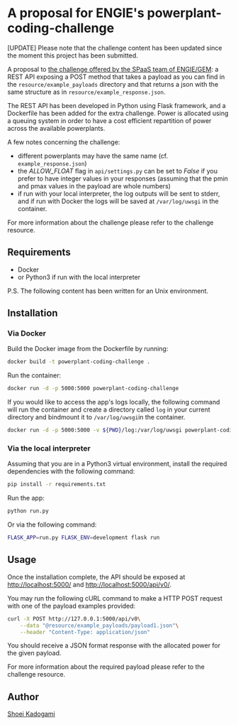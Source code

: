 # A proposal for ENGIE's powerplant-coding-challenge

[UPDATE] Please note that the challenge content has been updated since the moment this project has been submitted.

A proposal to [the challenge offered by the SPaaS team of ENGIE/GEM](https://github.com/gem-spaas/powerplant-coding-challenge):
a REST API exposing a POST method that takes a payload as you can find in the `resource/example_payloads` directory
and that returns a json with the same structure as in `resource/example_response.json`.

The REST API has been developed in Python using Flask framework, and a Dockerfile has been added for the extra
challenge. Power is allocated using a queuing system in order to have a cost efficient repartition of power across the
available powerplants.

A few notes concerning the challenge:

- different powerplants may have the same name (cf. `example_response.json`)
- the *ALLOW_FLOAT* flag in `api/settings.py` can be set to *False* if you prefer to have integer values in your
responses (assuming that the pmin and pmax values in the payload are whole numbers)
- if run with your local interpreter, the log outputs will be sent to stderr, and if run with Docker the logs will be
saved at `/var/log/uwsgi` in the container.

For more information about the challenge please refer to the challenge resource.

## Requirements

- Docker
- or Python3 if run with the local interpreter

P.S. The following content has been written for an Unix environment.

## Installation

### Via Docker

Build the Docker image from the Dockerfile by running:

```bash
docker build -t powerplant-coding-challenge .
```

Run the container:

```bash
docker run -d -p 5000:5000 powerplant-coding-challenge
```

If you would like to access the app's logs locally, the following command will run the container and create a directory
called `log` in your current directory and bindmount it to `/var/log/uwsgi`in the container.

```bash
docker run -d -p 5000:5000 -v ${PWD}/log:/var/log/uwsgi powerplant-coding-challenge
```

### Via the local interpreter

Assuming that you are in a Python3 virtual environment, install the required dependencies with the following command:

```bash
pip install -r requirements.txt
```
Run the app:

```bash
python run.py
```

Or via the following command:

```bash
FLASK_APP=run.py FLASK_ENV=development flask run
```

## Usage

Once the installation complete, the API should be exposed at <http://localhost:5000/> and <http://localhost:5000/api/v0/>.

You may run the following cURL command to make a HTTP POST request with one of the payload examples provided:

```bash
curl -X POST http://127.0.0.1:5000/api/v0\
    --data "@resource/example_payloads/payload1.json"\
    --header "Content-Type: application/json"
```

You should receive a JSON format response with the allocated power for the given payload.

For more information about the required payload please refer to the challenge resource.

## Author

[Shoei Kadogami](https://www.linkedin.com/in/kadogams)
